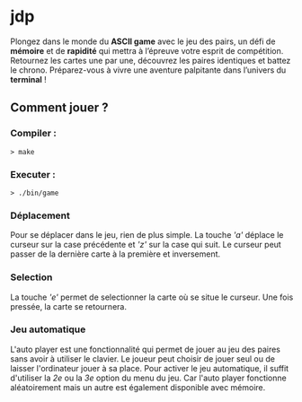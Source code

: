 # jdp

Plongez dans le monde du **ASCII game** avec le jeu des pairs, un défi de **mémoire** et de **rapidité** qui mettra à l’épreuve votre esprit de compétition. Retournez les cartes une par une, découvrez les paires identiques et battez le chrono. Préparez-vous à vivre une aventure palpitante dans l’univers du **terminal** !

## Comment jouer ?

### Compiler :
```shell
> make
```

### Executer :
```shell
> ./bin/game
```

### Déplacement
Pour se déplacer dans le jeu, rien de plus simple. La touche *'a'* déplace le curseur sur la case précédente et *'z'* sur la case qui suit. Le curseur peut passer de la dernière carte à la première et inversement.

### Selection
La touche *'e'* permet de selectionner la carte où se situe le curseur. Une fois pressée, la carte se retournera.

### Jeu automatique

L'auto player est une fonctionnalité qui permet de jouer au jeu des paires sans avoir à utiliser le clavier. Le joueur peut choisir de jouer seul ou de laisser l'ordinateur jouer à sa place. Pour activer le jeu automatique, il suffit d'utiliser la *2e* ou la *3e* option du menu du jeu. Car l'auto player fonctionne aléatoirement mais un autre est également disponible avec mémoire.
